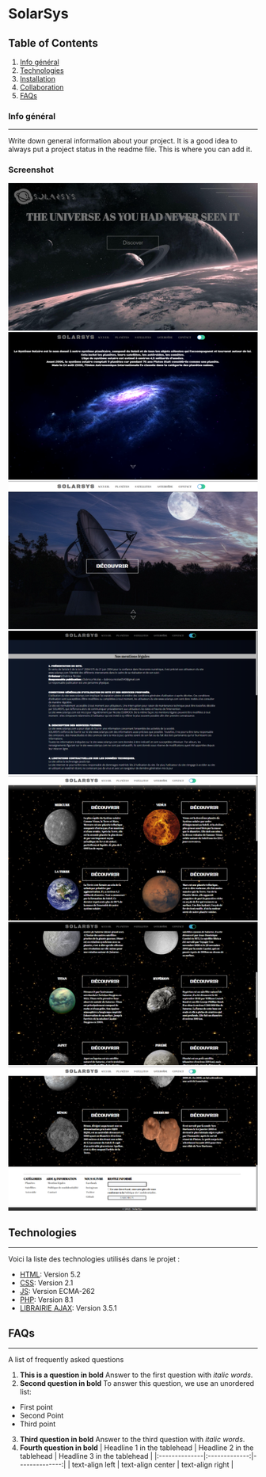 # SolarSys
## Table of Contents
1. [Info général](#Info-général)
2. [Technologies](#technologies)
3. [Installation](#installation)
4. [Collaboration](#collaboration)
5. [FAQs](#faqs)
### Info général
***
Write down general information about your project. It is a good idea to always put a project status in the readme file. This is where you can add it. 
### Screenshot
![Image text](ressources/screen/screen1.PNG)
![Image text](ressources/screen/screen2.PNG)
![Image text](ressources/screen/screen3.PNG)
![Image text](ressources/screen/screen4.PNG)
![Image text](ressources/screen/screen5.PNG)
![Image text](ressources/screen/screen6.PNG)
![Image text](ressources/screen/screen7.PNG)
## Technologies
***
Voici la liste des technologies utilisés dans le projet :
* [HTML](https://en.wikipedia.org/wiki/HTML): Version 5.2
* [CSS](https://en.wikipedia.org/wiki/CSS): Version 2.1
* [JS](https://en.wikipedia.org/wiki/JavaScript): Version ECMA-262
* [PHP](https://www.php.net/downloads.php): Version 8.1
* [LIBRAIRIE AJAX](https://example.com): Version 3.5.1
## FAQs
***
A list of frequently asked questions
1. **This is a question in bold**
Answer to the first question with _italic words_. 
2. __Second question in bold__ 
To answer this question, we use an unordered list:
* First point
* Second Point
* Third point
3. **Third question in bold**
Answer to the third question with *italic words*.
4. **Fourth question in bold**
| Headline 1 in the tablehead | Headline 2 in the tablehead | Headline 3 in the tablehead |
|:--------------|:-------------:|--------------:|
| text-align left | text-align center | text-align right |
 
